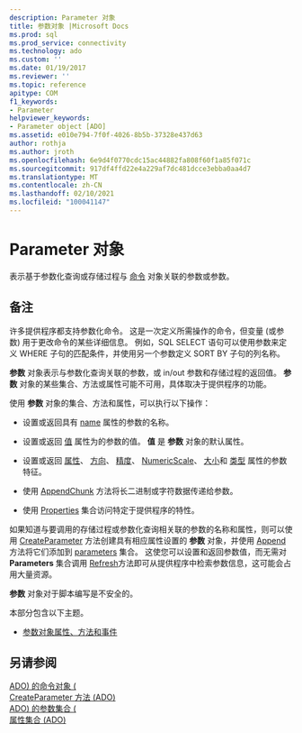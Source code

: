 ```yaml
---
description: Parameter 对象
title: 参数对象 |Microsoft Docs
ms.prod: sql
ms.prod_service: connectivity
ms.technology: ado
ms.custom: ''
ms.date: 01/19/2017
ms.reviewer: ''
ms.topic: reference
apitype: COM
f1_keywords:
- Parameter
helpviewer_keywords:
- Parameter object [ADO]
ms.assetid: e010e794-7f0f-4026-8b5b-37328e437d63
author: rothja
ms.author: jroth
ms.openlocfilehash: 6e9d4f0770cdc15ac44882fa808f60f1a85f071c
ms.sourcegitcommit: 917df4ffd22e4a229af7dc481dcce3ebba0aa4d7
ms.translationtype: MT
ms.contentlocale: zh-CN
ms.lasthandoff: 02/10/2021
ms.locfileid: "100041147"
---
```

# <a name="parameter-object"></a>Parameter 对象
表示基于参数化查询或存储过程与 [命令](./command-object-ado.md) 对象关联的参数或参数。  
  
## <a name="remarks"></a>备注  
 许多提供程序都支持参数化命令。 这是一次定义所需操作的命令，但变量 (或参数) 用于更改命令的某些详细信息。 例如，SQL SELECT 语句可以使用参数来定义 WHERE 子句的匹配条件，并使用另一个参数定义 SORT BY 子句的列名称。  
  
 **参数** 对象表示与参数化查询关联的参数，或 in/out 参数和存储过程的返回值。 **参数** 对象的某些集合、方法或属性可能不可用，具体取决于提供程序的功能。  
  
 使用 **参数** 对象的集合、方法和属性，可以执行以下操作：  
  
-   设置或返回具有 [name](./name-property-ado.md) 属性的参数的名称。  
  
-   设置或返回 [值](./value-property-ado.md) 属性为的参数的值。 **值** 是 **参数** 对象的默认属性。  
  
-   设置或返回 [属性](./attributes-property-ado.md)、 [方向](./direction-property.md)、 [精度](./precision-property-ado.md)、 [NumericScale](./numericscale-property-ado.md)、 [大小](./size-property-ado-parameter.md)和 [类型](./type-property-ado.md) 属性的参数特征。  
  
-   使用 [AppendChunk](./appendchunk-method-ado.md) 方法将长二进制或字符数据传递给参数。  
  
-   使用 [Properties](./properties-collection-ado.md) 集合访问特定于提供程序的特性。  
  
 如果知道与要调用的存储过程或参数化查询相关联的参数的名称和属性，则可以使用 [CreateParameter](./createparameter-method-ado.md) 方法创建具有相应属性设置的 **参数** 对象，并使用 [Append](./append-method-ado.md) 方法将它们添加到 [parameters](./parameters-collection-ado.md) 集合。 这使您可以设置和返回参数值，而无需对 **Parameters** 集合调用 [Refresh](./refresh-method-ado.md)方法即可从提供程序中检索参数信息，这可能会占用大量资源。  
  
 **参数** 对象对于脚本编写是不安全的。  
  
 本部分包含以下主题。  
  
-   [参数对象属性、方法和事件](./parameter-object-properties-methods-and-events.md)  
  
## <a name="see-also"></a>另请参阅  
 [ADO) 的命令对象 (](./command-object-ado.md)   
 [CreateParameter 方法 (ADO) ](./createparameter-method-ado.md)   
 [ADO) 的参数集合 (](./parameters-collection-ado.md)   
 [属性集合 (ADO)](./properties-collection-ado.md)